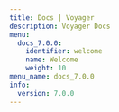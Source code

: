 ```yaml
---
title: Docs | Voyager
description: Voyager Docs
menu:
  docs_7.0.0:
    identifier: welcome
    name: Welcome
    weight: 10
menu_name: docs_7.0.0
info:
  version: 7.0.0
---
```


